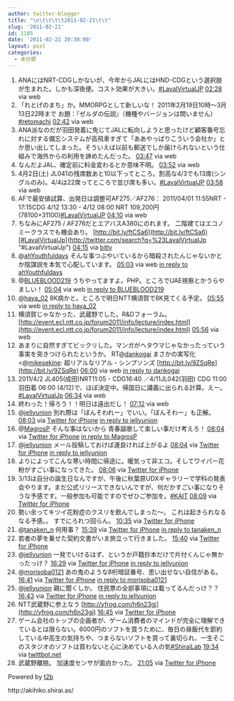 ```yaml
---
author: twitter-blogger
title: "\n\t\t\t\t2011-02-21\t\t"
slug: '2011-02-21'
id: 1185
date: '2011-02-22 20:30:00'
layout: post
categories:
  - 未分類
---
```


<div xmlns:georss="http://www.georss.org/georss">

1.  <span><span>ANAにはNRT-CDGしかないが、今年からJALにはHND-CDGという選択肢が生まれた。しかも深夜便。コスト効果が大きい。[#LavalVirtualJP](http://twitter.com/search?q=%23LavalVirtualJP "#LavalVirtualJP")</span> <span>[<span>02:28</span>](http://twitter.com/o_ob/status/39677886273290240) <span>via web</span></span></span>
2.  <span><span>「れとげのまち」か。MMORPGとして新しいな！ 2011年2月19日10時〜3月13日22時まで お題：『ゼルダの伝説』（機種やバージョンは問いません）[#retomachi](http://twitter.com/search?q=%23retomachi "#retomachi")</span> <span>[<span>02:42</span>](http://twitter.com/o_ob/status/39681398478614528) <span>via web</span></span></span>
3.  <span><span>ANA派なのだが羽田発着に免じてJALに転向しようと思ったけど顧客番号忘れに対する備忘システムが高飛車すぎて「ああやっぱりこういう会社か」とか思い出してしまった。そういえば以前も郵送でしか届けられないという仕組みで海外からの利用を諦めたんだった。</span> <span>[<span>03:47</span>](http://twitter.com/o_ob/status/39697650685190144) <span>via web</span></span></span>
4.  <span><span>なんだよJAL、確定前に料金変わるとか意味不明。</span> <span>[<span>03:52</span>](http://twitter.com/o_ob/status/39698891834265600) <span>via web</span></span></span>
5.  <span><span>4月2日(土) JL041の残席数あと10以下ってところ。割高な4/3でも13席(シングルのみ)。4/4は22席ってところで並び席も多い。[#LavalVirtualJP](http://twitter.com/search?q=%23LavalVirtualJP "#LavalVirtualJP")</span> <span>[<span>03:58</span>](http://twitter.com/o_ob/status/39700607799541760) <span>via web</span></span></span>
6.  <span><span>AFで最安値試算、出発日は調整可AF275／AF276： 2011/04/01 11:55NRT - 17:15CDG 4/12 13:30 - 4/12 08:00 NRT 109,200円(78100+31100)[#LavalVirtualJP](http://twitter.com/search?q=%23LavalVirtualJP "#LavalVirtualJP")</span> <span>[<span>04:10</span>](http://twitter.com/o_ob/status/39703400631242752) <span>via web</span></span></span>
7.  <span><span>ちなみにAF275 / AF276だとエアバスA380にのれます。 二階建てはエコノミークラスでも機会あり。 [http://bit.ly/ftCSa6](http://bit.ly/ftCSa6)[#LavalVirtualJp](http://twitter.com/search?q=%23LavalVirtualJp "#LavalVirtualJp")</span> <span>[<span>04:15</span>](http://twitter.com/o_ob/status/39704832990253056) <span>via [bitly](http://bit.ly)</span></span></span>
8.  <span><span>@[ahYouthfuldays](http://twitter.com/ahYouthfuldays "ahYouthfuldays") そんな事つぶやいているから暗殺されたんじゃないかとか陰謀説を本気で心配しています。</span> <span>[<span>05:03</span>](http://twitter.com/o_ob/status/39716883854934016) <span>via web</span> [in reply to ahYouthfuldays](http://twitter.com/ahYouthfuldays/status/39412160782143488)</span></span>
9.  <span><span>@[BLUEBLOOD219](http://twitter.com/BLUEBLOOD219 "BLUEBLOOD219") うちやってますよ。PHP。ところでUAE視察とかうらやましい！</span> <span>[<span>05:04</span>](http://twitter.com/o_ob/status/39717048904982528) <span>via web</span> [in reply to BLUEBLOOD219](http://twitter.com/BLUEBLOOD219/status/39715526347472896)</span></span>
10.  <span><span>@[haya_02](http://twitter.com/haya_02 "haya_02") 8K病かと。ところで明日NTT横須賀で8K見てくる予定。</span> <span>[<span>05:55</span>](http://twitter.com/o_ob/status/39730019165020160) <span>via web</span> [in reply to haya_02](http://twitter.com/haya_02/status/39725392688324608)</span></span>
11.  <span><span>横須賀じゃなかった、武蔵野でした。R&Dフォーラム。 [http://event.ecl.ntt.co.jp/forum2011/info/lecture/index.html](http://event.ecl.ntt.co.jp/forum2011/info/lecture/index.html)</span> <span>[<span>05:56</span>](http://twitter.com/o_ob/status/39730139768164352) <span>via web</span></span></span>
12.  <span><span>あまりに自然すぎてビックリした。マンガがヘタウマじゃなかったっていう事実を突きつけられたというか。 RT@[dankogai](http://twitter.com/dankogai "dankogai") まさかの実写化<@[mikesekine](http://twitter.com/mikesekine "mikesekine"): 超リアルなリアル・シンプソンズ [http://bit.ly/9ZSqRe](http://bit.ly/9ZSqRe)</span> <span>[<span>06:00</span>](http://twitter.com/o_ob/status/39731215930109952) <span>via web</span> [in reply to dankogai](http://twitter.com/dankogai/status/39730174861778944)</span></span>
13.  <span><span>2011/4/2 JL405(成田)NRT11:05 - CDG16:40 ／4/11JL042(羽田) CDG 11:00羽田着 06:00 (4/12)で、ほぼ決定中。帰国日に講義に出られる計算。えー。[#LavalVirtualJp](http://twitter.com/search?q=%23LavalVirtualJp "#LavalVirtualJp")</span> <span>[<span>06:34</span>](http://twitter.com/o_ob/status/39739820821590017) <span>via web</span></span></span>
14.  <span><span>終わった！帰ろう！！明日は遠出だし！</span> <span>[<span>07:12</span>](http://twitter.com/o_ob/status/39749302599286784) <span>via web</span></span></span>
15.  <span><span>@[jellyunion](http://twitter.com/jellyunion "jellyunion") 別れ際は「ぼんそわれー」でいい。「ぼんそわー」も正解。</span> <span>[<span>08:03</span>](http://twitter.com/o_ob/status/39762157541392384) <span>via [Twitter for iPhone](http://twitter.com/)</span> [in reply to jellyunion](http://twitter.com/jellyunion/status/39752049923080192)</span></span>
16.  <span><span>@[MagrosP](http://twitter.com/MagrosP "MagrosP") そんな事はないから 青春謳歌して楽しい事だけ考えろ！</span> <span>[<span>08:04</span>](http://twitter.com/o_ob/status/39762351582351360) <span>via [Twitter for iPhone](http://twitter.com/)</span> [in reply to MagrosP](http://twitter.com/MagrosP/status/39746485834878976)</span></span>
17.  <span><span>@[jellyunion](http://twitter.com/jellyunion "jellyunion") メール投稿しておけば運良ければ上がるよ</span> <span>[<span>08:04</span>](http://twitter.com/o_ob/status/39762461880102912) <span>via [Twitter for iPhone](http://twitter.com/)</span> [in reply to jellyunion](http://twitter.com/jellyunion/status/39743271357915136)</span></span>
18.  <span><span>よりによってこんな寒い時間に帰途に。暖気って非エコ。そしてワイパー花粉がすごい事になってきた。</span> <span>[<span>08:06</span>](http://twitter.com/o_ob/status/39762915649261568) <span>via [Twitter for iPhone](http://twitter.com/)</span></span></span>
19.  <span><span>3/13は自分の誕生日なんですが、午後に秋葉原UDXギャラリーで学科の発表会やります。まだ公式リリースできないんですが、何だかすごい事になりそうな予感です。一般参加も可能ですのでぜひご参加を。[#KAIT](http://twitter.com/search?q=%23KAIT "#KAIT")</span> <span>[<span>08:09</span>](http://twitter.com/o_ob/status/39763654723387392) <span>via [Twitter for iPhone](http://twitter.com/)</span></span></span>
20.  <span><span>勢い余ってキツイ花粉症のクスリを飲んでしまった～。 これは起きられなるなる予感。。 すでにろれつ回らん。</span> <span>[<span>10:35</span>](http://twitter.com/o_ob/status/39800355894075392) <span>via [Twitter for iPhone](http://twitter.com/)</span></span></span>
21.  <span><span>@[tanaken_n](http://twitter.com/tanaken_n "tanaken_n") 何用事？</span> <span>[<span>15:39</span>](http://twitter.com/o_ob/status/39876812024721408) <span>via [Twitter for iPhone](http://twitter.com/)</span> [in reply to tanaken_n](http://twitter.com/tanaken_n/status/39857261157429248)</span></span>
22.  <span><span>若者の夢を乗せた契約文書がいま旅立って行きました。</span> <span>[<span>15:40</span>](http://twitter.com/o_ob/status/39877188157321216) <span>via [Twitter for iPhone](http://twitter.com/)</span></span></span>
23.  <span><span>@[jellyunion](http://twitter.com/jellyunion "jellyunion") 一発でいけるはず、というか戸籍抄本だけで片付くんじゃ無かったっけ？</span> <span>[<span>16:29</span>](http://twitter.com/o_ob/status/39889443196243968) <span>via [Twitter for iPhone](http://twitter.com/)</span> [in reply to jellyunion](http://twitter.com/jellyunion/status/39887899784773632)</span></span>
24.  <span><span>@[morisoba0121](http://twitter.com/morisoba0121 "morisoba0121") あの鬼のような8桁暗証番号、思い出せない自信がある。</span> <span>[<span>16:41</span>](http://twitter.com/o_ob/status/39892565025226752) <span>via [Twitter for iPhone](http://twitter.com/)</span> [in reply to morisoba0121](http://twitter.com/morisoba0121/status/39891853138608128)</span></span>
25.  <span><span>@[jellyunion](http://twitter.com/jellyunion "jellyunion") 親に聞くしか。 住民票の全部事項には載ってるんだっけ？？</span> <span>[<span>16:43</span>](http://twitter.com/o_ob/status/39892952033669120) <span>via [Twitter for iPhone](http://twitter.com/)</span> [in reply to jellyunion](http://twitter.com/jellyunion/status/39889590835884032)</span></span>
26.  <span><span>NTT武蔵野に参上なう [http://yfrog.com/h6n23gj](http://yfrog.com/h6n23gj)</span> <span>[<span>16:45</span>](http://twitter.com/o_ob/status/39893412513718272) <span>via [Twitter for iPhone](http://twitter.com/)</span></span></span>
27.  <span><span>ゲーム会社のトップの企画者が、ゲーム消費者のマインドが完全に理解できているとは限らない。6000円のソフトを買うために、毎日の昼飯代を節約している中高生の気持ちや、つまらないソフトを買って裏切られ、一生そこのスタジオのソフトは買わないと心に決めている人の気[#ShiraiLab](http://twitter.com/search?q=%23ShiraiLab "#ShiraiLab")</span> <span>[<span>19:34</span>](http://twitter.com/o_ob/status/39936050784636928) <span>via [twittbot.net](http://twittbot.net/)</span></span></span>
28.  <span><span>武蔵野離脱。 加速度センサが面白かった。</span> <span>[<span>21:05</span>](http://twitter.com/o_ob/status/39959042113802240) <span>via [Twitter for iPhone](http://twitter.com/)</span></span></span>

</div>

Powered by [t2b](http://t2b.utilz.jp/)

<div>http://akihiko.shirai.as/</div>